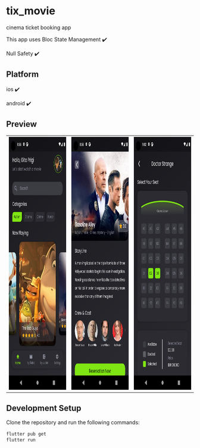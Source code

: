 # tix_movie


cinema ticket booking app

This app uses Bloc State Management ✔️

Null Safety ✔️

## Platform
ios ✔️

android ✔️

## Preview

<table>
  <tr>
    <th><img src="assets/ss1.png" width="360px" height="680px"/></th>
    <th><img src="assets/ss2.png" width="360px" height="680px"/></th>
    <th><img src="assets/ss3.png" width="360px" height="680px"/></th>
  </tr>
 
</table>


## Development Setup
Clone the repository and run the following commands:

    flutter pub get
    flutter run
